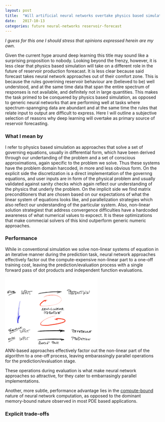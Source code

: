 ```yaml
---
layout: post
title:  "Will artificial neural networks overtake physics based simulation for reservoir performance forecasting?"
date:   2017-10-13
categories: future neural-networks reservoir-forecast
---
```


*I guess for this one I should stress that opinions expressed herein are my own.*

Given the current hype around deep learning this title may sound like a surprising proposition to nobody. Looking beyond the frenzy, however, it is less clear that physics based simulation will take on a different role in the future of reservoir production foreacast. It is less clear because said forecast takes neural network approaches out of their comfort zone. This is because the rules goverining reservoir behaviour are (believed to be) well understood, and at the same time data that span the entire spectrum of responses is not available, and definitely not in large quantities. This makes the task primed to be conquered by physics based simulation, as opposed to generic neural networks that are performing well at tasks where spectrum-spannging data are abundant and at the same time the rules that relate input to output are difficult to express. Here I will outline a subjective selection of reasons why deep learning will overtake as primary source of reservoir forecasting.

### What I mean by

I refer to physics based simulation as approaches that solve a set of governing equations, usually in differential form, which have been derived through our undertanding of the problem and a set of conscious approximations, again specific to the problem we solve. Thus these systems have the problem domain harcoded, in more and less obvious form. On the explicit side the discretization is a direct implementation of the governng equations, and user inputs are in form of the physical problem and usually validated against sanity checks which again reflect our understanding of the physics that underly the problem. On the implicit side we find matrix preconditioners that are chosen based on our expectations of what the linear system of equations looks like, and parallelization strategies which also reflect our understanding of the particular system. Also, non-linear solution strategiest that address convergence difficulties have a hardcoded awareness of what numerical values to expcect. It is these optimizations that make commecial solvers of this kind outperform generic numeric approaches.

### Performance

While in conventional simulation we solve non-linear systems of equation in an iterative manner during the prediction task, neural network approaches effectively factor out the compute-expensive non-linear part to a one-off training cost, leaving the prediction/evaluation process with a single forward pass of dot products and independent function evaluations.

<div class="fig figcenter">
  <img src="/assets/Sim-ML-iterative.png" width="60%">
  <div class="figcaption">ANN-based approaches effectively factor out the non-linear part of the algorithm to a one-off process, leaving embarassingly parallel operations for the prediction/evaluation stage.</div>
</div>

These operations during evaluation is what make neural network approaches so attractive, for they cater to embarrasingly parallel implementations.

Another, more subtle, performance advantage lies in the [compute-bound](https://medium.com/@culurciello/computation-and-memory-bandwidth-in-deep-neural-networks-16cbac63ebd5) nature of neural network computation, as opposed to the dominant memory-bound nature observed in most PDE based applications.

### Explicit trade-offs
